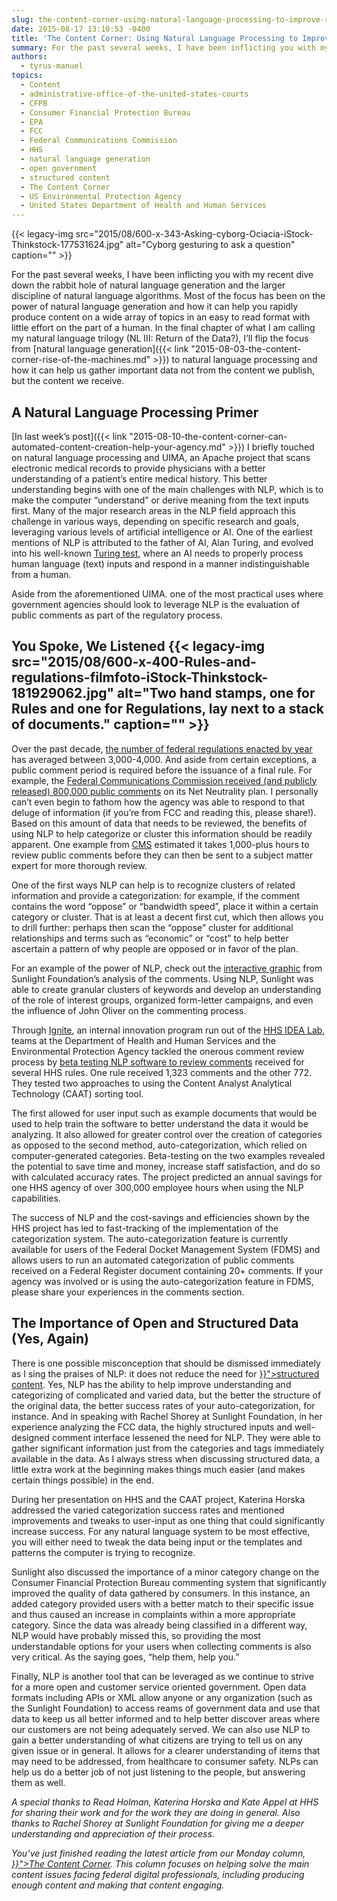 ```yaml
---
slug: the-content-corner-using-natural-language-processing-to-improve-rulemaking
date: 2015-08-17 13:10:53 -0400
title: 'The Content Corner: Using Natural Language Processing to Improve Rulemaking'
summary: For the past several weeks, I have been inflicting you with my recent dive down the rabbit hole of natural language generation and the larger discipline of natural language algorithms. Most of the focus has been on the power of natural language generation and how it can help you rapidly produce content on a wide
authors:
  - tyrus-manuel
topics:
  - Content
  - administrative-office-of-the-united-states-courts
  - CFPB
  - Consumer Financial Protection Bureau
  - EPA
  - FCC
  - Federal Communications Commission
  - HHS
  - natural language generation
  - open government
  - structured content
  - The Content Corner
  - US Environmental Protection Agency
  - United States Department of Health and Human Services
---
```


{{< legacy-img src="2015/08/600-x-343-Asking-cyborg-Ociacia-iStock-Thinkstock-177531624.jpg" alt="Cyborg gesturing to ask a question" caption="" >}} 

For the past several weeks, I have been inflicting you with my recent dive down the rabbit hole of natural language generation and the larger discipline of natural language algorithms. Most of the focus has been on the power of natural language generation and how it can help you rapidly produce content on a wide array of topics in an easy to read format with little effort on the part of a human. In the final chapter of what I am calling my natural language trilogy (NL III: Return of the Data?), I’ll flip the focus from [natural language generation]({{< link "2015-08-03-the-content-corner-rise-of-the-machines.md" >}}) to natural language processing and how it can help us gather important data not from the content we publish, but the content we receive.

## A Natural Language Processing Primer

[In last week’s post]({{< link "2015-08-10-the-content-corner-can-automated-content-creation-help-your-agency.md" >}}) I briefly touched on natural language processing and UIMA, an Apache project that scans electronic medical records to provide physicians with a better understanding of a patient’s entire medical history. This better understanding begins with one of the main challenges with NLP, which is to make the computer “understand” or derive meaning from the text inputs first. Many of the major research areas in the NLP field approach this challenge in various ways, depending on specific research and goals, leveraging various levels of artificial intelligence or AI. One of the earliest mentions of NLP is attributed to the father of AI, Alan Turing, and evolved into his well-known [Turing test](https://en.wikipedia.org/wiki/Turing_test), where an AI needs to properly process human language (text) inputs and respond in a manner indistinguishable from a human.

Aside from the aforementioned UIMA. one of the most practical uses where government agencies should look to leverage NLP is the evaluation of public comments as part of the regulatory process.

## You Spoke, We Listened {{< legacy-img src="2015/08/600-x-400-Rules-and-regulations-filmfoto-iStock-Thinkstock-181929062.jpg" alt="Two hand stamps, one for Rules and one for Regulations, lay next to a stack of documents." caption="" >}} 

Over the past decade, [the number of federal regulations enacted by year](https://www.federalregister.gov/uploads/2015/05/OFR-STATISTICS-CHARTS-ALL1-1-1-2014.pdf) has averaged between 3,000-4,000. And aside from certain exceptions, a public comment period is required before the issuance of a final rule. For example, the [Federal Communications Commission  received (and publicly released) 800,000 public comments](https://sunlightfoundation.com/blog/2014/09/02/what-can-we-learn-from-800000-public-comments-on-the-fccs-net-neutrality-plan/) on its Net Neutrality plan. I personally can’t even begin to fathom how the agency was able to respond to that deluge of information (if you’re from FCC and reading this, please share!). Based on this amount of data that needs to be reviewed, the benefits of using NLP to help categorize or cluster this information should be readily apparent. One example from [CMS](https://www.google.com/url?sa=t&rct=j&q=&esrc=s&source=web&cd=1&cad=rja&uact=8&ved=0CB8QFjAAahUKEwjRp6z-lqHHAhXRMIgKHZBKAhs&url=https%3A%2F%2Fwww.cms.gov%2F&ei=g_7JVZHaAtHhoASQlYnYAQ&usg=AFQjCNGG_y0r9OT_pnZjOljF54Pu0-62lw&sig2=KLD1tceOXyaIjlx1FSSRjQ&bvm=bv.99804247,d.cGU) estimated it takes 1,000-plus hours to review public comments before they can then be sent to a subject matter expert for more thorough review.

One of the first ways NLP can help is to recognize clusters of related information and provide a categorization: for example, if the comment contains the word “oppose” or “bandwidth speed”, place it within a certain category or cluster. That is at least a decent first cut, which then allows you to drill further: perhaps then scan the “oppose” cluster for additional relationships and terms such as “economic” or “cost” to help better ascertain a pattern of why people are opposed or in favor of the plan.

For an example of the power of NLP, check out the [interactive graphic](https://s3.amazonaws.com/openinternet.widgets.sunlightfoundation.com/index.html#7_1-0-2-0-3-2-3-3) from Sunlight Foundation’s analysis of the comments. Using NLP, Sunlight was able to create granular clusters of keywords and develop an understanding of the role of interest groups, organized form-letter campaigns, and even the influence of John Oliver on the commenting process.

Through [Ignite](http://www.hhs.gov/idealab/what-we-do/hhs-ignite/), an internal innovation program run out of the [HHS IDEA Lab](http://www.hhs.gov/idealab/), teams at the Department of Health and Human Services </span>and the <span style="font-weight: 400">Environmental Protection Agency</span> tackled the onerous comment review process by <span style="font-weight: 400"><a href="http://www.hhs.gov/idealab/projects-item/increasing-efficiency-in-rule-making-with-natural-language-processing/">beta testing NLP software to review comments</a> received for several HHS rules. One rule received 1,323 comments and the other 772. They tested two approaches to using the Content Analyst Analytical Technology (CAAT) sorting tool.</p> 

<p>
  The first allowed for user input such as example documents that would be used to help train the software to better understand the data it would be analyzing. It also allowed for greater control over the creation of categories as opposed to the second method, auto-categorization, which relied on computer-generated categories. Beta-testing on the two examples revealed the potential to save time and money, increase staff satisfaction, and do so with calculated accuracy rates. The project predicted an annual savings for one HHS agency of over 300,000 employee hours when using the NLP capabilities.
</p>

<p>
  The success of NLP and the cost-savings and efficiencies shown by the HHS project has led to fast-tracking of the implementation of the categorization system. The auto-categorization feature is currently available for users of the Federal Docket Management System (FDMS) and allows users to run an automated categorization of public comments received on a Federal Register document containing 20+ comments. If your agency was involved or is using the auto-categorization feature in FDMS, please share your experiences in the comments section.
</p>

<h2>
  The Importance of Open and Structured Data (Yes, Again)
</h2>

<p>
  There is one possible misconception that should be dismissed immediately as I sing the praises of NLP: it does not reduce the need for <a href="{{< link "2015-04-13-the-content-corner-structured-content-challenges-and-lessons-learned.md" >}}">structured content</a>. Yes, NLP has the ability to help improve understanding and categorizing of complicated and varied data, but the better the structure of the original data, the better success rates of your auto-categorization, for instance. And in speaking with Rachel Shorey at Sunlight Foundation, in her experience analyzing the FCC data, the highly structured inputs and well-designed comment interface lessened the need for NLP. They were able to gather significant information just from the categories and tags immediately available in the data. As I always stress when discussing structured data, a little extra work at the beginning makes things much easier (and makes certain things possible) in the end.
</p>

<p>
  During her presentation on HHS and the CAAT project, Katerina Horska addressed the varied categorization success rates and mentioned improvements and tweaks to user-input as one thing that could significantly increase success. For any natural language system to be most effective, you will either need to tweak the data being input or the templates and patterns the computer is trying to recognize.
</p>

<p>
  Sunlight also discussed the importance of a minor category change on the Consumer Financial Protection Bureau commenting system that significantly improved the quality of data gathered by consumers. In this instance, an added category provided users with a better match to their specific issue and thus caused an increase in complaints within a more appropriate category. Since the data was already being classified in a different way, NLP would have probably missed this, so providing the most understandable options for your users when collecting comments is also very critical. As the saying goes, “help them, help you.”
</p>

<p>
  Finally, NLP is another tool that can be leveraged as we continue to strive for a more open and customer service oriented government. Open data formats including APIs or XML allow anyone or any organization (such as the Sunlight Foundation) to access reams of government data and use that data to keep us all better informed and to help better discover areas where our customers are not being adequately served. We can also use NLP to gain a better understanding of what citizens are trying to tell us on any given issue or in general. It allows for a clearer understanding of items that may need to be addressed, from healthcare to consumer safety. NLPs can help us do a better job of not just listening to the people, but answering them as well.
</p>

<p>
  <em>A special thanks to Read Holman, Katerina Horska and Kate Appel at HHS for sharing their work and for the work they are doing in general. Also thanks to Rachel Shorey at Sunlight Foundation for giving me a deeper understanding and appreciation of their process.</em>
</p>

<p>
  <em>You’ve just finished reading the latest article from our Monday column, <a href="{{< link "tag/the-content-corner" >}}">The Content Corner</a>. This column focuses on helping solve the main content issues facing federal digital professionals, including producing enough content and making that content engaging.</em>
</p>